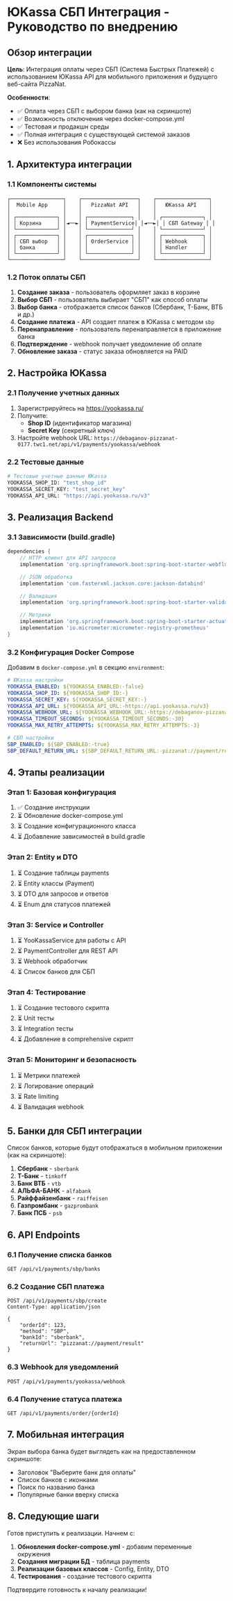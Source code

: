 # ЮKassa СБП Интеграция - Руководство по внедрению

## Обзор интеграции

**Цель**: Интеграция оплаты через СБП (Система Быстрых Платежей) с использованием ЮKassa API для мобильного приложения и будущего веб-сайта PizzaNat.

**Особенности**:
- ✅ Оплата через СБП с выбором банка (как на скриншоте)
- ✅ Возможность отключения через docker-compose.yml
- ✅ Тестовая и продакшн среды
- ✅ Полная интеграция с существующей системой заказов
- ❌ Без использования Робокассы

## 1. Архитектура интеграции

### 1.1 Компоненты системы
```
┌─────────────────┐    ┌──────────────────┐    ┌─────────────────┐
│  Mobile App     │    │   PizzaNat API   │    │   ЮKassa API    │
│                 │    │                  │    │                 │
│ ┌─────────────┐ │    │ ┌──────────────┐ │    │ ┌─────────────┐ │
│ │ Корзина     │ │◄──►│ │ PaymentService│ │◄──►│ │ СБП Gateway │ │
│ └─────────────┘ │    │ └──────────────┘ │    │ └─────────────┘ │
│ ┌─────────────┐ │    │ ┌──────────────┐ │    │ ┌─────────────┐ │
│ │ СБП выбор   │ │    │ │ OrderService │ │    │ │ Webhook     │ │
│ │ банка       │ │    │ │              │ │    │ │ Handler     │ │
│ └─────────────┘ │    │ └──────────────┘ │    │ └─────────────┘ │
└─────────────────┘    └──────────────────┘    └─────────────────┘
```

### 1.2 Поток оплаты СБП
1. **Создание заказа** - пользователь оформляет заказ в корзине
2. **Выбор СБП** - пользователь выбирает "СБП" как способ оплаты
3. **Выбор банка** - отображается список банков (Сбербанк, Т-Банк, ВТБ и др.)
4. **Создание платежа** - API создает платеж в ЮKassa с методом `sbp`
5. **Перенаправление** - пользователь перенаправляется в приложение банка
6. **Подтверждение** - webhook получает уведомление об оплате
7. **Обновление заказа** - статус заказа обновляется на PAID

## 2. Настройка ЮKassa

### 2.1 Получение учетных данных
1. Зарегистрируйтесь на https://yookassa.ru/
2. Получите:
   - **Shop ID** (идентификатор магазина)
   - **Secret Key** (секретный ключ)
3. Настройте webhook URL: `https://debaganov-pizzanat-0177.twc1.net/api/v1/payments/yookassa/webhook`

### 2.2 Тестовые данные
```bash
# Тестовые учетные данные ЮKassa
YOOKASSA_SHOP_ID: "test_shop_id"
YOOKASSA_SECRET_KEY: "test_secret_key"
YOOKASSA_API_URL: "https://api.yookassa.ru/v3"
```

## 3. Реализация Backend

### 3.1 Зависимости (build.gradle)
```gradle
dependencies {
    // HTTP клиент для API запросов
    implementation 'org.springframework.boot:spring-boot-starter-webflux'

    // JSON обработка
    implementation 'com.fasterxml.jackson.core:jackson-databind'

    // Валидация
    implementation 'org.springframework.boot:spring-boot-starter-validation'

    // Метрики
    implementation 'org.springframework.boot:spring-boot-starter-actuator'
    implementation 'io.micrometer:micrometer-registry-prometheus'
}
```

### 3.2 Конфигурация Docker Compose

Добавим в `docker-compose.yml` в секцию `environment`:

```yaml
# ЮKassa настройки
YOOKASSA_ENABLED: ${YOOKASSA_ENABLED:-false}
YOOKASSA_SHOP_ID: ${YOOKASSA_SHOP_ID:-}
YOOKASSA_SECRET_KEY: ${YOOKASSA_SECRET_KEY:-}
YOOKASSA_API_URL: ${YOOKASSA_API_URL:-https://api.yookassa.ru/v3}
YOOKASSA_WEBHOOK_URL: ${YOOKASSA_WEBHOOK_URL:-https://debaganov-pizzanat-0177.twc1.net/api/v1/payments/yookassa/webhook}
YOOKASSA_TIMEOUT_SECONDS: ${YOOKASSA_TIMEOUT_SECONDS:-30}
YOOKASSA_MAX_RETRY_ATTEMPTS: ${YOOKASSA_MAX_RETRY_ATTEMPTS:-3}

# СБП настройки
SBP_ENABLED: ${SBP_ENABLED:-true}
SBP_DEFAULT_RETURN_URL: ${SBP_DEFAULT_RETURN_URL:-pizzanat://payment/result}
```

## 4. Этапы реализации

### Этап 1: Базовая конфигурация
1. ✅ Создание инструкции
2. ⏳ Обновление docker-compose.yml
3. ⏳ Создание конфигурационного класса
4. ⏳ Добавление зависимостей в build.gradle

### Этап 2: Entity и DTO
1. ⏳ Создание таблицы payments
2. ⏳ Entity классы (Payment)
3. ⏳ DTO для запросов и ответов
4. ⏳ Enum для статусов платежей

### Этап 3: Service и Controller
1. ⏳ YooKassaService для работы с API
2. ⏳ PaymentController для REST API
3. ⏳ Webhook обработчик
4. ⏳ Список банков для СБП

### Этап 4: Тестирование
1. ⏳ Создание тестового скрипта
2. ⏳ Unit тесты
3. ⏳ Integration тесты
4. ⏳ Добавление в comprehensive скрипт

### Этап 5: Мониторинг и безопасность
1. ⏳ Метрики платежей
2. ⏳ Логирование операций
3. ⏳ Rate limiting
4. ⏳ Валидация webhook

## 5. Банки для СБП интеграции

Список банков, которые будут отображаться в мобильном приложении (как на скриншоте):

1. **Сбербанк** - `sberbank`
2. **Т-Банк** - `tinkoff`
3. **Банк ВТБ** - `vtb`
4. **АЛЬФА-БАНК** - `alfabank`
5. **Райффайзенбанк** - `raiffeisen`
6. **Газпромбанк** - `gazprombank`
7. **Банк ПСБ** - `psb`

## 6. API Endpoints

### 6.1 Получение списка банков
```http
GET /api/v1/payments/sbp/banks
```

### 6.2 Создание СБП платежа
```http
POST /api/v1/payments/sbp/create
Content-Type: application/json

{
    "orderId": 123,
    "method": "SBP",
    "bankId": "sberbank",
    "returnUrl": "pizzanat://payment/result"
}
```

### 6.3 Webhook для уведомлений
```http
POST /api/v1/payments/yookassa/webhook
```

### 6.4 Получение статуса платежа
```http
GET /api/v1/payments/order/{orderId}
```

## 7. Мобильная интеграция

Экран выбора банка будет выглядеть как на предоставленном скриншоте:
- Заголовок "Выберите банк для оплаты"
- Список банков с иконками
- Поиск по названию банка
- Популярные банки вверху списка

## 8. Следующие шаги

Готов приступить к реализации. Начнем с:

1. **Обновления docker-compose.yml** - добавим переменные окружения
2. **Создания миграции БД** - таблица payments
3. **Реализации базовых классов** - Config, Entity, DTO
4. **Тестирования** - создание тестового скрипта

Подтвердите готовность к началу реализации!
